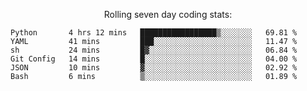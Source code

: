 <!--<p align="center">
  <img width="auto" src ="https://github-readme-stats.vercel.app/api/top-langs/?username=syrkis&layout=compact&hide_border=true&theme=darcula&bg_color=00000000&langs_count=6&hide=jupyter%20notebook,JavaScript,HTML" width = 400>
      <img src ="https://github-readme-streak-stats.herokuapp.com?user=syrkis&theme=darcula&hide_border=true&background=FFFFFF00" width = 400>

</p>-->
<p align="center">Rolling seven day coding stats:</p>
<!--START_SECTION:waka-->

```text
Python       4 hrs 12 mins   █████████████████▒░░░░░░░   69.81 %
YAML         41 mins         ███░░░░░░░░░░░░░░░░░░░░░░   11.47 %
sh           24 mins         █▓░░░░░░░░░░░░░░░░░░░░░░░   06.84 %
Git Config   14 mins         █░░░░░░░░░░░░░░░░░░░░░░░░   04.00 %
JSON         10 mins         ▓░░░░░░░░░░░░░░░░░░░░░░░░   02.92 %
Bash         6 mins          ▒░░░░░░░░░░░░░░░░░░░░░░░░   01.89 %
```

<!--END_SECTION:waka-->
